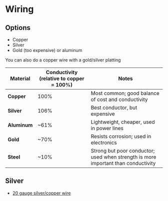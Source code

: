 # Wiring

## Options

- Copper
- Silver
- Gold (too expensive) or aluminum

You can also do a copper wire with a gold/silver platting

| Material     | Conductivity (relative to copper = 100%) | Notes                                              |
|--------------|-------------------------------------------|-----------------------------------------------------|
| **Copper**   | 100%                                      | Most common; good balance of cost and conductivity |
| **Silver**   | 106%                                      | Best conductor, but expensive                      |
| **Aluminum** | ~61%                                      | Lightweight, cheaper, used in power lines          |
| **Gold**     | ~70%                                      | Resists corrosion; used in electronics             |
| **Steel**    | ~10%                                      | Strong but poor conductor; used when strength is more important than conductivity |

## Silver

- [20 gauge silver/copper wire](https://www.michaels.com/product/artistic-wire-20-gauge-silver-plated-tarnish-resistant-colored-copper-craft-wire-25ft-D521838S?gQT=1)